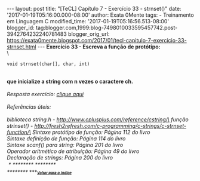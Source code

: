 --- layout: post title: "\[TeCL\] Capítulo 7 - Exercício 33 - strnset()"
date: '2017-01-19T05:16:00.000-08:00' author: Exata 0Mente tags: -
Treinamento em Linguagem C modified\_time:
'2017-01-19T05:16:56.513-08:00' blogger\_id:
tag:blogger.com,1999:blog-7498010033595457742.post-3942764232240781483
blogger\_orig\_url:
https://exata0mente.blogspot.com/2017/01/tecl-capitulo-7-exercicio-33-strnset.html
--- **Exercicio 33 - Escreva a função de protótipo:**\
\

    void strnset(char[], char, int)

\
**que inicialize a string com n vezes o caractere ch.**\
\
*Resposta exercício: [clique aqui](http://adf.ly/1iLgAD)*\
\
*Referências úteis:*\
\
*biblioteca string.h - http://www.cplusplus.com/reference/cstring/\
função strinset() -
http://fresh2refresh.com/c-programming/c-strings/c-strnset-function/\
Sintaxe protótipo de função: Página 112 do livro\
Sintaxe definição de função: Página 114 do livro\
Sintaxe scanf() para string: Página 201 do livro\
Operador aritmético de atribuição: Página 49 do livro*\
*Declaração de strings: Página 200 do livro\
 * ********<span
style="font-family: &quot;helvetica neue&quot; , &quot;arial&quot; , &quot;helvetica&quot; , sans-serif;"><span
style="font-size: small;"><span style="font-size: x-small;">*<span
style="font-family: &quot;helvetica neue&quot; , &quot;arial&quot; , &quot;helvetica&quot; , sans-serif;"><span
style="font-family: &quot;helvetica neue&quot; , &quot;arial&quot; , &quot;helvetica&quot; , sans-serif;"> </span></span>*</span></span></span>********\
********<span
style="font-family: &quot;helvetica neue&quot; , &quot;arial&quot; , &quot;helvetica&quot; , sans-serif;"><span
style="font-size: small;"><span style="font-size: x-small;">*<span
style="font-family: &quot;helvetica neue&quot; , &quot;arial&quot; , &quot;helvetica&quot; , sans-serif;"><span
style="font-family: &quot;helvetica neue&quot; , &quot;arial&quot; , &quot;helvetica&quot; , sans-serif;"> </span></span>*</span></span></span>************<span
style="font-family: &quot;helvetica neue&quot; , &quot;arial&quot; , &quot;helvetica&quot; , sans-serif;"><span
style="font-size: small;">[<span style="font-size: x-small;">*Voltar
para o ín<span
style="font-family: &quot;helvetica neue&quot; , &quot;arial&quot; , &quot;helvetica&quot; , sans-serif;">di<span
style="font-family: &quot;helvetica neue&quot; , &quot;arial&quot; , &quot;helvetica&quot; , sans-serif;">ce</span></span>*</span>](http://exata0mente.blogspot.com/2016/11/indice-do-blog.html)</span></span>********
